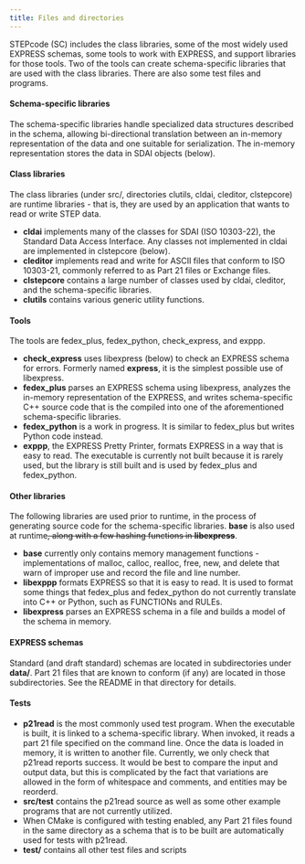 ```yaml
---
title: Files and directories
---
```


STEPcode (SC) includes the class libraries, some of the most widely used
EXPRESS schemas, some tools to work with EXPRESS, and support libraries
for those tools. Two of the tools can create schema-specific libraries
that are used with the class libraries. There are also some test files
and programs.

#### Schema-specific libraries

The schema-specific libraries handle specialized data structures
described in the schema, allowing bi-directional translation between an
in-memory representation of the data and one suitable for serialization.
The in-memory representation stores the data in SDAI objects (below).

#### Class libraries

The class libraries (under src/, directories clutils, cldai, cleditor,
clstepcore) are runtime libraries - that is, they are used by an
application that wants to read or write STEP data.

-   **cldai** implements many of the classes for SDAI (ISO 10303-22),
    the Standard Data Access Interface. Any classes not implemented in
    cldai are implemented in clstepcore (below).
-   **cleditor** implements read and write for ASCII files that conform
    to ISO 10303-21, commonly referred to as Part 21 files or Exchange
    files.
-   **clstepcore** contains a large number of classes used by cldai,
    cleditor, and the schema-specific libraries.
-   **clutils** contains various generic utility functions.

#### Tools

The tools are fedex_plus, fedex_python, check_express, and exppp.

-   **check_express** uses libexpress (below) to check an EXPRESS
    schema for errors. Formerly named **express**, it is the simplest
    possible use of libexpress.
-   **fedex_plus** parses an EXPRESS schema using libexpress, analyzes
    the in-memory representation of the EXPRESS, and writes
    schema-specific C++ source code that is the compiled into one of the
    aforementioned schema-specific libraries.
-   **fedex_python** is a work in progress. It is similar to
    fedex_plus but writes Python code instead.
-   **exppp**, the EXPRESS Pretty Printer, formats EXPRESS in a way that
    is easy to read. The executable is currently not built because it is
    rarely used, but the library is still built and is used by
    fedex_plus and fedex_python.

#### Other libraries

The following libraries are used prior to runtime, in the process of
generating source code for the schema-specific libraries. **base** is
also used at runtime~~, along with a few hashing functions in
**libexpress**~~.

-   **base** currently only contains memory management functions -
    implementations of malloc, calloc, realloc, free, new, and delete
    that warn of improper use and record the file and line number.
-   **libexppp** formats EXPRESS so that it is easy to read. It is used
    to format some things that fedex_plus and fedex_python do not
    currently translate into C++ or Python, such as FUNCTIONs and RULEs.
-   **libexpress** parses an EXPRESS schema in a file and builds a model
    of the schema in memory.

#### EXPRESS schemas

Standard (and draft standard) schemas are located in subdirectories
under **data/**. Part 21 files that are known to conform (if any) are
located in those subdirectories. See the README in that directory for
details.

#### Tests

-   **p21read** is the most commonly used test program. When the
    executable is built, it is linked to a schema-specific library. When
    invoked, it reads a part 21 file specified on the command line. Once
    the data is loaded in memory, it is written to another file.
    Currently, we only check that p21read reports success. It would be
    best to compare the input and output data, but this is complicated
    by the fact that variations are allowed in the form of whitespace
    and comments, and entities may be reorderd.
-   **src/test** contains the p21read source as well as some other
    example programs that are not currently utilized.
-   When CMake is configured with testing enabled, any Part 21 files
    found in the same directory as a schema that is to be built are
    automatically used for tests with p21read.
-   **test/** contains all other test files and scripts

